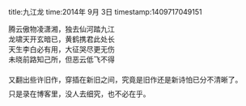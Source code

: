 title:九江龙
time:2014年 9月 3日
timestamp:1409717049151

<div>腾云傲物凌潇湘，独去仙河踏九江</div><div>龙啸天开玄暗已，黄鹤携君此处长</div><div>天生李白必有用，大征哭尽更无伤</div><div>未晓前路知己所，但恶云低飞不得</div><br><div><span style="line-height: 28px;"   >又翻出些许旧作，穿插在新旧之间，究竟是旧作还是新诗怕已分不清晰了。</span><wbr style="line-height: 28px;"   ><div style="line-height: 28px;"   >只是录在博客里，没人去细究，也不必在乎。</div><div style="line-height: 28px;"   >&nbsp;</div></div>